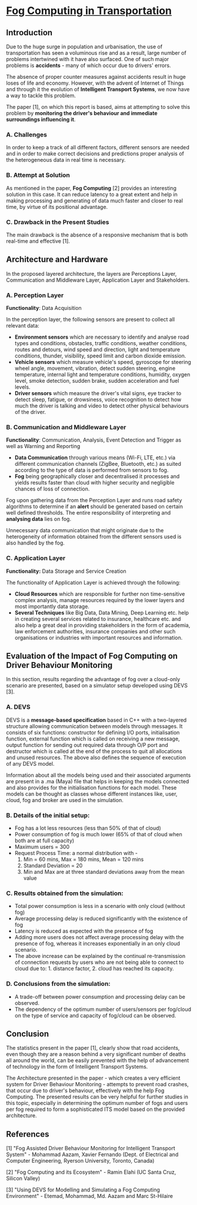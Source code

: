 # [Fog Computing in Transportation](https://www.notion.so/Fog-Computing-in-Transportation-f3f3c013eaeb426faa14732cdce9ff1a)

## Introduction

Due to the huge surge in population and urbanisation, the use of transportation has seen a voluminous rise and as a result, large number of problems intertwined with it have also surfaced. One of such major problems is **accidents** - many of which occur due to drivers' errors.

The absence of proper counter measures against accidents result in huge loses of life and economy. However, with the advent of Internet of Things and through it the evolution of **Intelligent Transport Systems**, we now have a way to tackle this problem.

The paper [1], on which this report is based, aims at attempting to solve this problem by **monitoring the driver's behaviour and immediate surroundings influencing it**.

### A. Challenges

In order to keep a track of all different factors, different sensors are needed and in order to make correct decisions and predictions proper analysis of the heterogeneous data in real time is necessary.

### B. Attempt at Solution

As mentioned in the paper, **Fog Computing** [2] provides an interesting solution in this case. It can reduce latency to a great extent and help in making processing and generating of data much faster and closer to real time, by virtue of its positional advantage. 

### C. Drawback in the Present Studies

The main drawback is the absence of a responsive mechanism that is both real-time and effective [1].

## Architecture and Hardware

In the proposed layered architecture, the layers are Perceptions Layer, Communication and Middleware Layer, Application Layer and Stakeholders.

### A. Perception Layer

**Functionality**: Data Acquisition 

In the perception layer, the following sensors are present to collect all relevant data:

- **Environment sensors** which are necessary to identify and analyse road types and conditions, obstacles, traffic conditions, weather conditions, routes and detours, wind speed and direction, light and temperature conditions, thunder, visibility, speed limit and carbon dioxide emission.
- **Vehicle sensors** which measure vehicle's speed, gyroscope for steering wheel angle, movement, vibration, detect sudden steering, engine temperature, internal light and temperature conditions, humidity, oxygen level, smoke detection, sudden brake, sudden acceleration and fuel levels.
- **Driver sensors** which measure the driver's vital signs, eye tracker to detect sleep, fatigue, or drowsiness, voice recognition to detect how much the driver is talking and video to detect other physical behaviours of the driver.

### B. Communication and Middleware Layer

**Functionality**: Communication, Analysis, Event Detection and Trigger as well as Warning and Reporting

- **Data Communication** through various means (Wi-Fi, LTE, etc.) via different communication channels (ZigBee, Bluetooth, etc.) as suited according to the type of data is performed from sensors to fog.
- **Fog** being geographically closer and decentralised it processes and yields results faster than cloud with higher security and negligible chances of loss of connection.

Fog upon gathering data from the Perception Layer and runs road safety algorithms to determine if an **alert** should be generated based on certain well defined thresholds. The entire responsibility of interpreting and **analysing data** lies on fog.

Unnecessary data communication that might originate due to the heterogeneity of information obtained from the different sensors used is also handled by the fog.

### C. Application Layer

**Functionality:** Data Storage and Service Creation

The functionality of Application Layer is achieved through the following:

- **Cloud Resources** which are responsible for further non time-sensitive complex analysis, manage resources required by the lower layers and most importantly data storage.
- **Several Techniques** like Big Data, Data Mining, Deep Learning etc. help in creating several services related to insurance, healthcare etc. and also help a great deal in providing stakeholders in the form of academia, law enforcement authorities, insurance companies and other such organisations or industries with important resources and information.

## Evaluation of the Impact of Fog Computing on Driver Behaviour Monitoring

In this section, results regarding the advantage of fog over a cloud-only scenario are presented, based on a simulator setup developed using DEVS [3].

### A. DEVS

DEVS is a **message-based specification** based in C++ with a two-layered structure allowing communication between models through messages. It consists of six functions: constructor for defining I/O ports, initialisation function, external function which is called on receiving a new message, output function for sending out required data through O/P port and destructor which is called at the end of the process to quit all allocations and unused resources. The above also defines the sequence of execution of any DEVS model.

Information about all the models being used and their associated arguments are present in a .ma (Maya) file that helps in keeping the models connected and also provides for the initialisation functions for each model. These models can be thought as classes whose different instances like, user, cloud, fog and broker are used in the simulation.

### B. Details of the initial setup:

- Fog has a lot less resources (less than 50% of that of cloud)
- Power consumption of fog is much lower (65% of that of cloud when both are at full capacity)
- Maximum users = 300
- Request Process Time: a normal distribution with -
    1. Min = 60 mins, Max = 180 mins, Mean = 120 mins
    2. Standard Deviation = 20
    3. Min and Max are at three standard deviations away from the mean value

### C. Results obtained from the simulation:

- Total power consumption is less in a scenario with only cloud (without fog)
- Average processing delay is reduced significantly with the existence of fog
- Latency is reduced as expected with the presence of fog
- Adding more users does not affect average processing delay with the presence of fog, whereas it increases exponentially in an only cloud scenario.
- The above increase can be explained by the continual re-transmission of connection requests by users who are not being able to connect to cloud due to: 1. distance factor, 2. cloud has reached its capacity.

### D. Conclusions from the simulation:

- A trade-off between power consumption and processing delay can be observed.
- The dependency of the optimum number of users/sensors per fog/cloud on the type of service and capacity of fog/cloud can be observed.

## Conclusion

The statistics present in the paper [1], clearly show that road accidents, even though they are a reason behind a very significant number of deaths all around the world, can be easily prevented with the help of advancement of technology in the form of Intelligent Transport Systems. 

The Architecture presented in the paper - which creates a very efficient system for Driver Behaviour Monitoring - attempts to prevent road crashes, that occur due to driver's behaviour, effectively with the help Fog Computing. The presented results can be very helpful for further studies in this topic, especially in determining the optimum number of fogs and users per fog required to form a sophisticated ITS model based on the provided architecture. 

## References

[1] "Fog Assisted Driver Behaviour Monitoring for Intelligent Transport System" - Mohammad Aazam, Xavier Fernando (Dept. of Electrical and Computer Engineering, Ryerson University, Toronto, Canada)

[2] "Fog Computing and its Ecosystem" - Ramin Elahi (UC Santa Cruz, Silicon Valley) 

[3] "Using DEVS for Modelling and Simulating a Fog Computing Environment" - Etemad, Mohammad, Md. Aazam and Marc St-Hilaire

<script async src="https://cdnjs.cloudflare.com/ajax/libs/mathjax/2.7.6/MathJax.js?config=TeX-AMS_CHTML"></script>
